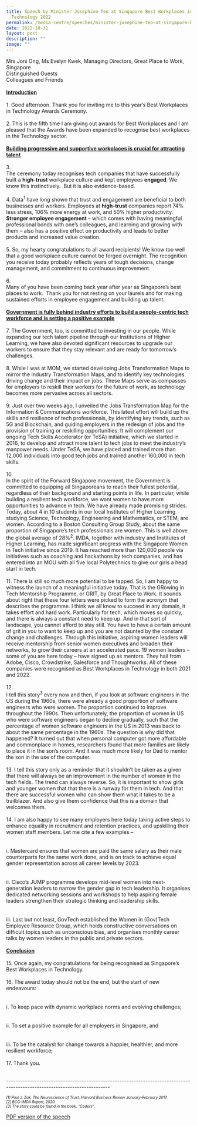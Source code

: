 ```yaml
---
title: Speech by Minister Josephine Teo at Singapore Best Workplaces in
  Technology 2022
permalink: /media-centre/speeches/minister-josephine-teo-at-singapore-best-workplaces-in-technology/
date: 2022-10-31
layout: post
description: ""
image: ""
---
```

Mrs Joni Ong, Ms Evelyn Kwek, Managing Directors, Great Place to Work, Singapore&nbsp;<br>
Distinguished Guests&nbsp;<br>
Colleagues and Friends&nbsp;&nbsp;<br>
&nbsp;<br>
<strong><span style="text-decoration: underline;">Introduction<br>
</span></strong><br>
1.<span style="white-space: pre;">		</span>Good afternoon. Thank you for inviting me to this year’s Best Workplaces in Technology Awards Ceremony.&nbsp;&nbsp;<br>
&nbsp;<br>
2.<span style="white-space: pre;">		</span>This is the fifth time I am giving out awards for Best Workplaces and I am pleased that the Awards have been expanded to recognise best workplaces in the Technology sector.&nbsp;<br>
&nbsp;<br>
<strong><span style="text-decoration: underline;">Building progressive and supportive workplaces is crucial for attracting talent</span></strong>&nbsp;<br>
<br>
3.<span style="white-space: pre;">		</span>The ceremony today recognises tech companies that have successfully built a <strong>high-trust</strong> workplace culture and kept employees <strong>engaged</strong>. We know this instinctively.&nbsp; But it is also evidence-based.&nbsp;&nbsp;<br>
&nbsp;<br>
4.<span style="white-space: pre;">		</span>Data<sup>1</sup> have long shown that trust and engagement are beneficial to both businesses and workers. Employees at <strong>high-trust</strong> companies report 74% less stress, 106% more energy at work, and 50% higher productivity. <strong>Stronger employee engagement</strong> – which comes with having meaningful professional bonds with one’s colleagues, and learning and growing with them – also has a positive effect on productivity and leads to better products and increased value creation.&nbsp;<br>
&nbsp;<br>
5.<span style="white-space: pre;">		</span>So, my hearty congratulations to all award recipients! We know too well that a good workplace culture cannot be forged overnight. The recognition you receive today probably reflects years of tough decisions, change management, and commitment to continuous improvement.&nbsp; &nbsp;<br>
&nbsp;<br>
6.<span style="white-space: pre;">		</span>Many of you have been coming back year after year as Singapore’s best places to work.&nbsp; Thank you for not resting on your laurels and for making sustained efforts in employee engagement and building up talent.&nbsp;<br>
&nbsp;<br>
<strong><span style="text-decoration: underline;">Government is fully behind industry efforts to build a people-centric tech workforce and is setting a positive example</span></strong>&nbsp;&nbsp;<br>
<br>
7.<span style="white-space: pre;">		</span>The Government, too, is committed to investing in our people. While expanding our tech talent pipeline through our Institutions of Higher Learning, we have also devoted significant resources to upgrade our workers to ensure that they stay relevant and are ready for tomorrow’s challenges.&nbsp;&nbsp;<br>
&nbsp;<br>
8.<span style="white-space: pre;">		</span>While I was at MOM, we started developing Jobs Transformation Maps to mirror the Industry Transformation Maps, and to identify key technologies driving change and their impact on jobs. These Maps serve as compasses for employers to reskill their workers for the future of work, as technology becomes more pervasive across all sectors.&nbsp;<br>
&nbsp;&nbsp;<br>
9.<span style="white-space: pre;">		</span>Just over two weeks ago, I unveiled the Jobs Transformation Map for the Information &amp; Communications workforce. This latest effort will build up the skills and resilience of tech professionals, by identifying key trends, such as 5G and Blockchain, and guiding employers in the redesign of jobs and the provision of training or reskilling opportunities. It will complement our ongoing Tech Skills Accelerator (or TeSA) initiative, which we started in 2016, to develop and attract more talent to tech jobs to meet the industry’s manpower needs. Under TeSA, we have placed and trained more than 12,000 individuals into good tech jobs and trained another 160,000 in tech skills.&nbsp;<br>
&nbsp;<br>
10.<span style="white-space: pre;">		</span>In the spirit of the Forward Singapore movement, the Government is committed to equipping all Singaporeans to reach their fullest potential, regardless of their background and starting points in life. In particular, while building a resilient tech workforce, we want women to have more opportunities to advance in tech. We have already made promising strides. Today, about 4 in 10 students in our local Institutes of Higher Learning studying Science, Technology, Engineering and Mathematics, or STEM, are women. According to a Boston Consulting Group Study, about the same proportion of Singapore’s tech professionals are women. This is well above the global average of 28%<sup>2</sup>. IMDA, together with industry and Institutes of Higher Learning, has made significant progress with the Singapore Women in Tech initiative since 2019. It has reached more than 120,000 people via initiatives such as coaching and hackathons by tech companies, and has entered into an MOU with all five local Polytechnics to give our girls a head start in tech.&nbsp;<br>
&nbsp;<br>
11.<span style="white-space: pre;">		</span>There is still so much more potential to be tapped. So, I am happy to witness the launch of a meaningful initiative today. That is the GRowing in Tech Mentorship Programme, or GRIT, by Great Place to Work. It sounds about right that these four letters were picked to form the acronym that describes the programme. I think we all know to succeed in any domain, it takes effort and hard work. Particularly for tech, which moves so quickly, and there is always a constant need to keep up. And in that sort of landscape, you cannot afford to stay still. You have to have a certain amount of grit in you to want to keep up and you are not daunted by the constant change and challenges. Through this initiative, aspiring women leaders will receive mentorship from senior women executives and broaden their networks, to grow their careers at an accelerated pace. 19 women leaders – some of you are here today – have signed up as mentors. They hail from Adobe, Cisco, Crowdstrike, Salesforce and Thoughtworks. All of these companies were recognised as Best Workplaces in Technology in both 2021 and 2022.&nbsp;<br>
&nbsp;<br>
12.<span style="white-space: pre;">		</span>I tell this story<sup>3</sup> every now and then, if you look at software engineers in the US during the 1960s, there were already a good proportion of software engineers who were women. The proportion continued to improve throughout the 1990s. Then unfortunately, the proportion of women in US who were software engineers began to decline gradually, such that the percentage of women software engineers in the US in 2013 was back to about the same percentage in the 1960s. The question is why did that happened? It turned out that when personal computer got more affordable and commonplace in homes, researchers found that more families are likely to place it in the son’s room. And it was much more likely for Dad to mentor the son in the use of the computer.&nbsp;<br>
&nbsp;<br>
13.<span style="white-space: pre;">		</span>I tell this story only as a reminder that it shouldn’t be taken as a given that there will always be an improvement in the number of women in the tech fields. The trend can always reverse. So, it is important to show girls and younger women that that there is a runway for them in tech. And that there are successful women who can show them what it takes to be a trailblazer. And also give them confidence that this is a domain that welcomes them.&nbsp;&nbsp;<br>
&nbsp;&nbsp;<br>
14.<span style="white-space: pre;">		</span>I am also happy to see many employers here today taking active steps to enhance equality in recruitment and retention practices, and upskilling their women staff members. Let me cite a few examples –&nbsp;&nbsp;<br>
&nbsp;<br>
<span style="white-space: pre;">		</span>i.<span style="white-space: pre;">	</span>Mastercard ensures that women are paid the same salary as their male counterparts for the same work done, and is on track to achieve equal gender representation across all career levels by 2023.&nbsp;<br>
&nbsp;&nbsp;<br>
<span style="white-space: pre;">		</span>ii.<span style="white-space: pre;">	</span>Cisco’s JUMP programme develops mid-level women into next-generation leaders to narrow the gender gap in tech leadership. It organises dedicated networking sessions and workshops to help aspiring female leaders strengthen their strategic thinking and leadership skills.&nbsp;<br>
&nbsp;<br>
<span style="white-space: pre;">		</span>iii.<span style="white-space: pre;">	</span>Last but not least, GovTech established the Women in (Gov)Tech Employee Resource Group, which holds constructive conversations on difficult topics such as unconscious bias, and organises monthly career talks by women leaders in the public and private sectors.&nbsp;<br>
<br>
<strong><span style="text-decoration: underline;">Conclusion</span></strong>&nbsp;<br>
<br>
15.<span style="white-space: pre;">		</span>Once again, my congratulations for being recognised as Singapore’s Best Workplaces in Technology.&nbsp;<br>
&nbsp;<br>
16.<span style="white-space: pre;">		</span>The award today should not be the end, but the start of new endeavours:&nbsp;<br>
&nbsp;<br>
<span style="white-space: pre;">		</span>i.<span style="white-space: pre;">	</span>To keep pace with dynamic workplace norms and evolving challenges;&nbsp;<br>
&nbsp;<br>
<span style="white-space: pre;">		</span>ii.<span style="white-space: pre;">	</span>To set a positive example for all employers in Singapore, and&nbsp;<br>
&nbsp;<br>
<span style="white-space: pre;">		</span>iii.<span style="white-space: pre;">	</span>To be the catalyst for change towards a happier, healthier, and more resilient workforce;&nbsp;<br>
&nbsp;<br>
17.<span style="white-space: pre;">		</span>Thank you.&nbsp;&nbsp;<br>
<div>&nbsp;</div>
--------------------------------------------------------------------------------------------------------------------------
<p><span style="font-size: 10px;"><em><span>[1]</span><span>&nbsp;Paul J. Zak, The Neuroscience of Trust, Harvard Business Review January-February 2017.<br>
[2] BCG-IMDA Report, 2020.<br>
<em>[3] The story could be found in the book, “Coders”.</em></span></em></span></p>
<span style="font-size: 10px;"><em></em>
</span>

[PDF version of the speech](/files/Speeches%202022/transcript%20of%20minister%20josephine%20teos%20speech%20at%20best%20workplaces%20in%20technology%20great%20place%20to%20work.pdf)
